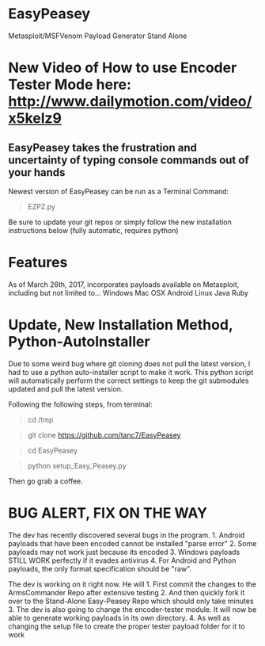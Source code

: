 # EasyPeasey
Metasploit/MSFVenom Payload Generator Stand Alone

# New Video of How to use Encoder Tester Mode here: http://www.dailymotion.com/video/x5kelz9

## EasyPeasey takes the frustration and uncertainty of typing console commands out of your hands
Newest version of EasyPeasey can be run as a Terminal Command:

> EZPZ.py

Be sure to update your git repos or simply follow the new installation instructions below (fully automatic, requires python)

# Features

As of March 26th, 2017, incorporates payloads available on Metasploit, including but not limited to...
    Windows
    Mac OSX
    Android
    Linux
    Java
    Ruby

# Update, New Installation Method, Python-AutoInstaller

Due to some weird bug where git cloning does not pull the latest version, I had to use a python auto-installer script to make it work. 
This python script will automatically perform the correct settings to keep the git submodules updated and pull the latest version.

Following the following steps, from terminal:

>cd /tmp

>git clone https://github.com/tanc7/EasyPeasey

>cd EasyPeasey

>python setup_Easy_Peasey.py

Then go grab a coffee. 

# BUG ALERT, FIX ON THE WAY
The dev has recently discovered several bugs in the program.
    1. Android payloads that have been encoded cannot be installed "parse error"
    2. Some payloads may not work just because its encoded
    3. Windows payloads STILL WORK perfectly if it evades antivirus
    4. For Android and Python payloads, the only format specification should be "raw".

The dev is working on it right now. He will
    1. First commit the changes to the ArmsCommander Repo after extensive testing
    2. And then quickly fork it over to the Stand-Alone Easy-Peasey Repo which should only take minutes
    3. The dev is also going to change the encoder-tester module. It will now be able to generate working payloads in its own directory.
    4. As well as changing the setup file to create the proper tester payload folder for it to work
    
